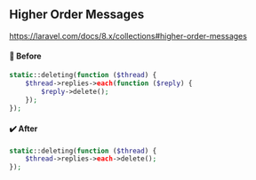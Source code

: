 ## Higher Order Messages
https://laravel.com/docs/8.x/collections#higher-order-messages

#### 📛 Before
```php
static::deleting(function ($thread) {
    $thread->replies->each(function ($reply) {
        $reply->delete();
    });
});
```

#### ✔️ After
```php
static::deleting(function ($thread) {
    $thread->replies->each->delete();
});
```

